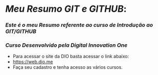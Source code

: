 # _Meu Resumo GIT e GITHUB_:

### _Este é o meu Resumo referente ao curso de Introdução ao GIT/GITHUB_

### _Curso Desenvolvido pela Digital Innovation One_

- Para acessar o site da DIO basta acessar o link abaixo: 
- https://web.dio.me
- Faça seu cadastro e tenha acesso as vários cursos.
